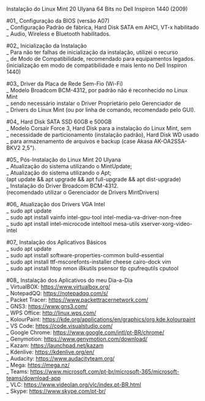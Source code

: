 
Instalação do Linux Mint 20 Ulyana 64 Bits no Dell Inspiron 1440 (2009)

#01_ Configuração da BIOS (versão A07)<br>
	_ Configuração Padrão de fábrica, Hard Disk SATA em AHCI, VT-x habilitado<br>
	_ Audio, Wireless e Bluetooth habilitados.
	
#02_ Inicialização da Instalação<br>
	_ Para não ter falhas de inicialização da instalação, utilizei o recurso<br>
	_ de Modo de Compatibilidade, recomendado para equipamentos legados.<br>
		(inicialização em modo de compatibilidade e mais lento no Dell Inspiron 1440)

#03_ Driver da Placa de Rede Sem-Fio (Wi-Fi)<br>
	_ Modelo Broadcom BCM-4312, por padrão não é reconhecido no Linux Mint<br>
	_ sendo necessário instalar o Driver Proprietário pelo Gerenciador de<br>
	_ Drivers do Linux Mint (ou por linha de comando, recomendado pelo GUI).

#04_ Hard Disk SATA SSD 60GB e 500GB<br>
	_ Modelo Corsair Force 3, Hard Disk para a instalação do Linux Mint, sem<br>
	_ necessidade de particionamento (instalação padrão), Hard Disk WD usado<br>
	_ para armazenamento de arquivos e backup (case Akasa AK-OA2SSA-BKV2 2,5").
	
#05_ Pós-Instalação do Linux Mint 20 Ulyana<br>
	_ Atualização do sistema utilizando o MintUpdate;<br>
	_ Atualização do sistema utilizando o Apt;<br>
		(apt update && apt upgrade && apt full-upgrade && apt dist-upgrade)<br>
	_ Instalação do Driver Broadcom BCM-4312.<br>
		(recomendado utilizar o Gerenciador de Drivers MintDrivers)
	
#06_ Atualização dos Drivers VGA Intel<br>
	_ sudo apt update<br>
	_ sudo apt install vainfo intel-gpu-tool intel-media-va-driver-non-free<br>
	_ sudo apt install intel-microcode inteltool mesa-utils xserver-xorg-video-intel
	  
#07_ Instalação dos Aplicativos Básicos<br>
	_ sudo apt update<br>
	_ sudo apt install software-properties-common build-essential<br>
	_ sudo apt install ttf-mscorefonts-installer cheese cairo-dock vim<br>
	_ sudo apt install htop nmon i8kutils psensor tlp cpufrequtils cputool

#08_ Instalação dos Aplicativos do meu Dia-a-Dia<br>
	_ VirtualBOX: https://www.virtualbox.org/<br>
	_ NotepadQQ: https://notepadqq.com/s/<br>
	_ Packet Tracer: https://www.packettracernetwork.com/<br>
	_ GNS3: https://www.gns3.com/<br>
	_ WPS Office: http://linux.wps.com/<br>
	_ KolourPaint: https://kde.org/applications/en/graphics/org.kde.kolourpaint<br>
	_ VS Code: https://code.visualstudio.com/<br>
	_ Google Chrome: https://www.google.com/intl/pt-BR/chrome/<br>
	_ Genymotion: https://www.genymotion.com/download/<br>
	_ Kazam: https://launchpad.net/kazam<br>
	_ Kdenlive: https://kdenlive.org/en/<br>
	_ Audacity: https://www.audacityteam.org/<br>
	_ Mega: https://mega.nz/<br>
	_ Teams: https://www.microsoft.com/pt-br/microsoft-365/microsoft-teams/download-app<br>
	_ VLC: https://www.videolan.org/vlc/index.pt-BR.html<br>
	_ Skype: https://www.skype.com/pt-br/